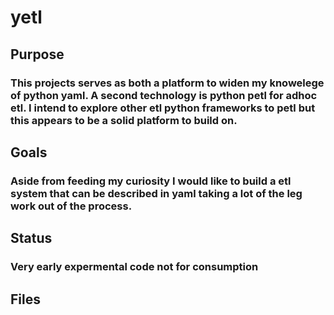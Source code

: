 # yetl

## Purpose

### This projects serves as both a platform to widen my knowelege of python yaml. A second technology is python petl for adhoc etl. I intend to explore other etl python frameworks to petl but this appears to be a solid platform to build on.

## Goals

### Aside from feeding my curiosity I would like to build a etl system that can be described in yaml taking a lot of the leg work out of the process.

## Status

### Very early expermental code not for consumption

## Files


